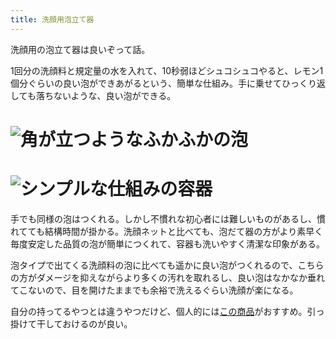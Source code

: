 ```yaml
---
title: 洗顔用泡立て器
---
```

洗顔用の泡立て器は良いぞって話。

1回分の洗顔料と規定量の水を入れて、10秒弱ほどシュコシュコやると、レモン1個分ぐらいの良い泡ができあがるという、簡単な仕組み。手に乗せてひっくり返しても落ちないような、良い泡ができる。

![](https://lh3.googleusercontent.com/docs/ADP-6oEcJJxvL-DHcB_oEyj8QjwKUZPw0u8-IN-CmlsF6tFTo7j3MdQ1JFBnct8fPIfXj8a-QQvnu-7c_14pIYp1N8mQd01RZutNz8bG3J2ZILK0dVx4EKW6u242Rx6pB3osbg2X8dCVtuXstu7ZmKOJf9gNNM4QpqkbWMQbmXD8gzDmZDGwOiSws-C_0jq4xKAVfnT7D_jA_dRC28nKbG-tlNsF7eNnpsz_7cdneybvqNqOZlGUSxHmlJ4TFu-WiIEw0UgAkxjvCIifUvp7djaRe2f5TVVaYfwk4i27wccahUZEsOrg2D-Loq2DG62qrO8DE373kvWQbYHrwNNA6XKeARQa3vg334f2DwNXZj9aT3nv6BF1RA7WUETckGfJ1jOM5TtbvEmUjF-Kd6F43znDV4JkVzMHw8TXxyQZGAbWFPcbWGLMbYy-kGn7ht9o39tpD7YvYlVI-d9UOi4Vd0CM6nzD-CUf3h45k8g4N5dP6lBOSoWF11phr7AU8UssSJ8D7ARjQJnyltvCPxLsmncFsYAW1mSS4Cn2SJkjOO61YJSy58obcFKzEOKQsL5FZGOa1dEcdw_CENT53SsZWd9kVtJc8TwTDBVDI1qGX3OPGTFeSNtzg0StBoy-OIkolg51uuhtgmU-pj8ZRReiBJNTI6zvj6rpDZHyHuitgjv-RTPqDDdKObOxgqDwcU8_DOs6SO7FCM7aMM-xi49ptTvUr0gi-jfnah9_5sLSQeANAXzS2ivva_3tjYwLAkDD-vMapiEo7dvUAAOWMr_DOO6OXWAXH_-kurqnU0PFtoJQ0llzQ84XE7zjnHrDEwHWiNG3e0dbUMFimtJecdl_ug_KGrmgxNPsiCNvDt8ZDoHWJ1ggNZkBDi3QzfL5raVaQEKzyAxG4dizDAs3gwPKHz-vCTLSwdbm5hUJ-fcWtYY19TDrwF7KPortycV8B7ox_H6AXeGSe8oi-WZrNcM8C0neIqaUmujLZKh_jsaUNYjrpGwH5xDahBoA0UDrdM-RNuXi2AGg_dTUi_PFtwRzBooE-arCStoPjTzLKZ2blKEyzfTz-54MWa3ZxHDHC6QOCdFnLV4w4Hn3lrfe0HClgc86EhlgzFSbG7Ux52O_ipNow53LaFVGkxL8-jdvslJNpsxr3SKQkFkGTwzT0tWlpaCssGuKaoMPU4Tb1tQ2o8jyFh7RBc-z7shLkXxp9XDbPqhjwtoB0i-mLclZ0XrAjg7C1LANzx2jBr9eQDPClYCrm-qFB3Jg "角が立つようなふかふかの泡")
================================================================================================================================================================================================================================================================================================================================================================================================================================================================================================================================================================================================================================================================================================================================================================================================================================================================================================================================================================================================================================================================================================================================================================================================================================================================================================================================================================================

![](https://lh3.googleusercontent.com/docs/ADP-6oEXDRmyVwQ9Y6mzalQu3qHTcPRnx5eBjv76RE43Dm2u9U4bBf9gdedc9IFK5Y9oB5d1dVI1v4HXNXTA6lkG-aTC-jkRBj9oKFIfiqD1-uWb3xZy842L0GR03c1qr29quNTgC0rIr6IVu-mQOZvC59ckgHjsLc4UZYQfuCX32xIbPgc9rQY6AzM7s-bffUw4ToBXhF1wnYJnQLUZaq0XGogOSbwGSZewgAuF4xSS9WlUiSxiw3b0LmVozcAH202--pu348THs12eum-NBaF2omF-uRXXu2WbdSWltIgSVfFrxHOzHIz-uWtxUpXNk4N-0cDpDLAqPUQPbYuYh9R6hOOvCcZNexq4xC1BTnMFNspqNCXoI9rlmwEn1mPpOEcG9XBMKoLX32K97Ujeg9nvmO5txzcWOIwuFLAPf3T8eAMtlwzHioP75EJe2iZz3bWFOtyJcgQHRbgZK3kUVaWUMcAr6sfTXNRPJS6dqZR-_rHkx5ZCohV4oYasXHL0qkvVgCFki6F3lnga09wphCLGH2CzJgXxTcZl_zRFmiMeTwRBoLqe3qMepNM2KNEc_SRth3xA1mjHCWS6NnL7n9Jgb_2LIvnjyHUlpGvHOk0kgD3W0ENBsmoWlQM6FWMr_l1ATEZSJswWwUka4uY-ZK4jU7DSvu5v3q6Uk-VG9FWU8osaBLIQT6ofpJEkqkc8YUjJW84KPsS-dqaaIRhq2jttyn4Fb4D7WMzT0hO1qXMlVw5D-PAlLevA__oz6hlBOkgiaFw19uOJaQPZxUf1mBWy4EjKP8GVzbk1nCkR5QkyJqikOpmifqrEqyh0sw_GRmrRsytRmeiSqHTm2HeFkZDd_wtQOjSiBAVH9iuqyKbHgc6_8v6iIzE0R9pMnV8dHNGEY0Ug5kRUsLrrfx0kZEzhQ8TKxf-Ud_JXDhNnHZSlxoHrfD_MXHwT4wwtuI2I3DM8vPYQrOAeZ51Kdi1Kohl_Yv8sieNePi9SY2_WbqOQ7VyMIWyAXIoRyR9dOteqLEKGXGeXLYRGoDMxBFW4BlF4kH6gQBg7jIr_a0mg4JTTxq-92_EBlQBdybLFItmAid30MJKhTTswjT27ZpLxVRPMuCgUWntKSM_2uFDm7H-ZmrXSsrFUcNwB96yJIrL-5WrnuMZGAEIcAX7ydL1UZazmJZAfZFJE4Xc86y1efoodDMJ_fj0GH9LNuuCsVmPtAZNQM0XY92JJBj9fBRBIFdReCfoYtJoj4mCG-CONf1W7Z6s_Tg75 "シンプルな仕組みの容器")
==============================================================================================================================================================================================================================================================================================================================================================================================================================================================================================================================================================================================================================================================================================================================================================================================================================================================================================================================================================================================================================================================================================================================================================================================================================================================================================================================================================================

手でも同様の泡はつくれる。しかし不慣れな初心者には難しいものがあるし、慣れてても結構時間が掛かる。洗顔ネットと比べても、泡だて器の方がより素早く毎度安定した品質の泡が簡単につくれて、容器も洗いやすく清潔な印象がある。

泡タイプで出てくる洗顔料の泡に比べても遥かに良い泡がつくれるので、こちらの方がダメージを抑えながらより多くの汚れを取れるし、良い泡はなかなか垂れてこないので、目を開けたままでも余裕で洗えるぐらい洗顔が楽になる。

自分の持ってるやつとは違うやつだけど、個人的には[この商品](https://www.amazon.co.jp/dp/B09KMP9GDN)がおすすめ。引っ掛けて干しておけるのが良い。
